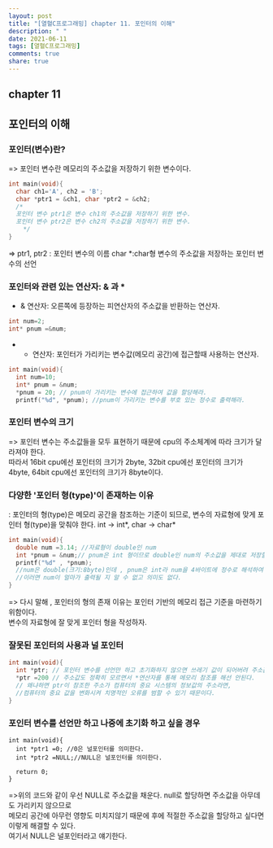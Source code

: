 ```yaml
---
layout: post
title: "[열혈C프로그래밍] chapter 11. 포인터의 이해"
description: " "
date: 2021-06-11
tags: [열혈C프로그래밍]
comments: true
share: true
---
```


## chapter 11
## 포인터의 이해

### 포인터(변수)란?
=> 포인터 변수란 메모리의 주소값을 저장하기 위한 변수이다. 

```c
int main(void){
  char ch1='A', ch2 = 'B';
  char *ptr1 = &ch1, char *ptr2 = &ch2;
  /*
  포인터 변수 ptr1은 변수 ch1의 주소값을 저장하기 위한 변수.
  포인터 변수 ptr2은 변수 ch2의 주소값을 저장하기 위한 변수.
    */
}
```

=> ptr1, ptr2 : 포인터 변수의 이름
   char *:char형 변수의 주소값을 저장하는 포인터 변수의 선언 <br> 


### 포인터와 관련 있는 연산자: & 과 *

* & 연산자: 오른쪽에 등장하는 피연산자의 주소값을 반환하는 연산자.

```c
int num=2;
int* pnum =&num;
```
* * 연산자: 포인터가 가리키는 변수값(메모리 공간)에 접근할때 사용하는 연산자.
```c
int main(void){
  int num=10;
  int* pnum = &num;
  *pnum = 20; // pnum이 가리키는 변수에 접근하여 값을 할당해라.
  printf("%d", *pnum); //pnum이 가리키는 변수를 부호 있는 정수로 출력해라.  
```

### 포인터 변수의 크기
=> 포인터 변수는 주소값들을 모두 표현하기 때문에 cpu의 주소체계에 따라
크기가 달라져야 한다. <br>
따라서 16bit cpu에선 포인터의 크기가 2byte, 32bit cpu에선 포인터의 크기가 4byte, 64bit cpu에선 포인터의 크기가 8byte이다. <br>

### 다양한 '포인터 형(type)'이 존재하는 이유 
: 포인터의 형(type)은 메모리 공간을 참조하는 기준이 되므로, 변수의 자료형에 맞게 포인터 형(type)을 맞춰야 한다. int -> int\*, char -> char\* <br>

```c
int main(void){
  double num =3.14; //자료형이 double인 num
  int *pnum = &num;// pnum은 int 형이므로 double인 num의 주소값을 제대로 저장할 수 없다. 
  printf("%d" , *pnum);
  //num은 double(크기:8byte)인데 , pnum은 int라 num을 4바이트에 정수로 해석하여 저장하게 되는데
  //이러면 num이 얼마가 출력될 지 알 수 없고 의미도 없다.
}
```
=> 다시 말해 , 포인터의 형의 존재 이유는 포인터 기반의 메모리 접근 기준을 마련하기 위함이다. <br>
   변수의 자료형에 잘 맞게 포인터 형을 작성하자.<br>

### 잘못된 포인터의 사용과 널 포인터 
```c
int main(void){
  int *ptr; // 포인터 변수를 선언만 하고 초기화하지 않으면 쓰레기 값이 되어버려 주소값이 어디로 튈지 모른다. 
  *ptr =200 // 주소값도 정확히 모르면서 *연산자를 통해 메모리 참조를 해선 안된다.
  // 왜냐하면 ptr이 참조한 주소가 컴퓨터의 중요 시스템의 정보값의 주소라면, 
  //컴퓨터의 중요 값을 변화시켜 치명적인 오류를 범할 수 있기 때문이다.
}
```

### 포인터 변수를 선언만 하고 나중에 초기화 하고 싶을 경우
 
```
int main(void){
  int *ptr1 =0; //0은 널포인터를 의미한다.
  int *ptr2 =NULL;//NULL은 널포인터를 의미한다.

  return 0;
}
```
=>위의 코드와 같이 우선 NULL로 주소값을 채운다. null로 할당하면 주소값을 아무데도 가리키지 않으므로 <br>
메모리 공간에 아무런 영향도 미치지않기 때문에 후에 적절한 주소값을 할당하고 싶다면 이렇게 해결할 수 있다.<br>
여기서 NULL은 널포인터라고 얘기한다. 

